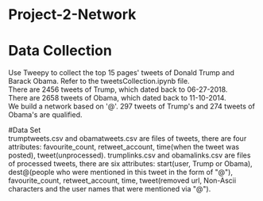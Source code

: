 # Project-2-Network  
# Data Collection  
Use Tweepy to collect the top 15 pages' tweets of Donald Trump and Barack Obama. Refer to the tweetsCollection.ipynb file.  
There are 2456 tweets of Trump, which dated back to 06-27-2018.  
There are 2658 tweets of Obama, which dated back to 11-10-2014.   
We build a network based on '@'. 297 tweets of Trump's and 274  tweets of Obama's are qualified.  

#Data Set  
trumptweets.csv and obamatweets.csv are files of tweets, there are four attributes: favourite_count, retweet_account, time(when the tweet was posted), tweet(unprocessed).
trumplinks.csv and obamalinks.csv are files of processed tweets, there are six attributes: start(user, Trump or Obama), dest@(people who were mentioned in this tweet in the form of "@"), favourite_count, retweet_account, time, tweet(removed url, Non-Ascii characters and the user names that were mentioned via "@"). 
